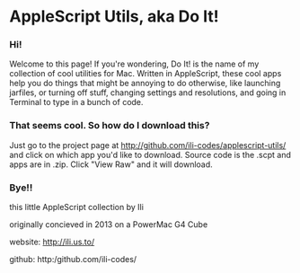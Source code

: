 # AppleScript Utils, aka Do It!

### Hi!
Welcome to this page! If you're wondering, Do It! is the name of my collection of cool utilities for Mac. Written in AppleScript, these cool apps help you do things that might be annoying to do otherwise, like launching jarfiles, or turning off stuff, changing settings and resolutions, and going in Terminal to type in a bunch of code.

### That seems cool. So how do I download this?
Just go to the project page at http://github.com/ili-codes/applescript-utils/ and click on which app you'd like to download. Source code is the .scpt and apps are in .zip. Click "View Raw" and it will download.

### Bye!!
this little AppleScript collection by Ili

originally concieved in 2013 on a PowerMac G4 Cube

website: http://ili.us.to/

github: http:/github.com/ili-codes/

